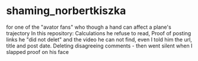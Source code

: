 # shaming_norbertkiszka
for one of the "avator fans" who though a hand can affect a plane's trajectory 
In this repository: Calculations he refuse to read, Proof of posting links he "did not delet" and the video he can not find, even I told him the url, title and post date.
Deleting disagreeing comments - then went silent when I slapped proof on his face
